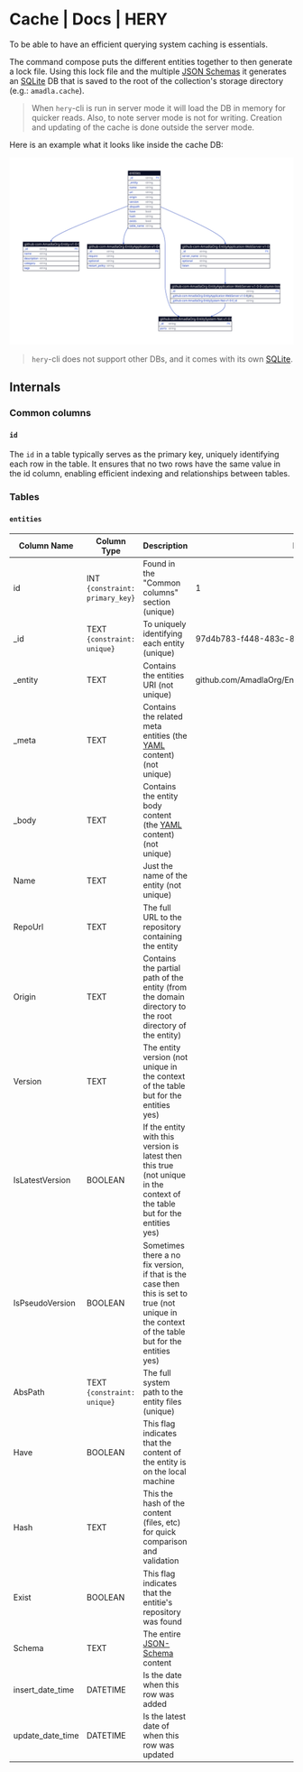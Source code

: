 # Cache | Docs | HERY
To be able to have an efficient querying system caching is essentials.

The command compose puts the different entities together to then generate a lock file. Using this lock file and the
multiple [JSON Schemas](https://json-schema.org/) it generates an [SQLite](https://www.sqlite.org/) DB that is saved
to the root of the collection's storage directory (e.g.: `amadla.cache`).

> When `hery`-cli is run in server mode it will load the DB in memory for quicker reads. Also, to note server mode is
> not for writing. Creation and updating of the cache is done outside the server mode.

Here is an example what it looks like inside the cache DB:

![Example of a cache DB structure](./diagram/caching-example.svg)

> `hery`-cli does not support other DBs, and it comes with its own [SQLite](https://github.com/mattn/go-sqlite3).

## Internals
### Common columns
#### `id`
The `id` in a table typically serves as the primary key, uniquely identifying each row in the table. It ensures that no
two rows have the same value in the id column, enabling efficient indexing and relationships between tables.

### Tables
#### `entities`
| Column Name      | Column Type                       | Description                                                                                                                                      | Example                                                 |
|------------------|-----------------------------------|--------------------------------------------------------------------------------------------------------------------------------------------------|---------------------------------------------------------|
| id               | INT `{constraint: primary_key}`   | Found in the "Common columns" section (unique)                                                                                                   | 1                                                       |
| _id              | TEXT `{constraint: unique}`       | To uniquely identifying each entity (unique)                                                                                                     | 97d4b783-f448-483c-8111-380d6082ae1c                    |
| _entity          | TEXT                              | Contains the entities URI (not unique)                                                                                                           | github.com/AmadlaOrg/EntityApplication/WebServer@v1.0.0 |
| _meta            | TEXT                              | Contains the related meta entities (the [YAML](https://yaml.org/) content) (not unique)                                                          |                                                         |
| _body            | TEXT                              | Contains the entity body content (the [YAML](https://yaml.org/) content) (not unique)                                                            |                                                         |
| Name             | TEXT                              | Just the name of the entity (not unique)                                                                                                         |                                                         |
| RepoUrl          | TEXT                              | The full URL to the repository containing the entity                                                                                             |                                                         |
| Origin           | TEXT                              | Contains the partial path of the entity (from the domain directory to the root directory of the entity)                                          |                                                         |
| Version          | TEXT                              | The entity version (not unique in the context of the table but for the entities yes)                                                             |                                                         |
| IsLatestVersion  | BOOLEAN                           | If the entity with this version is latest then this true (not unique in the context of the table but for the entities yes)                       |                                                         |
| IsPseudoVersion  | BOOLEAN                           | Sometimes there a no fix version, if that is the case then this is set to true (not unique in the context of the table but for the entities yes) |                                                         |
| AbsPath          | TEXT `{constraint: unique}`       | The full system path to the entity files (unique)                                                                                                |                                                         |
| Have             | BOOLEAN                           | This flag indicates that the content of the entity is on the local machine                                                                       |                                                         |
| Hash             | TEXT                              | This the hash of the content (files, etc) for quick comparison and validation                                                                    |                                                         |
| Exist            | BOOLEAN                           | This flag indicates that the entitie's repository was found                                                                                      |                                                         |
| Schema           | TEXT                              | The entire [JSON-Schema](https://json-schema.org/) content                                                                                       |                                                         |
| insert_date_time | DATETIME                          | Is the date when this row was added                                                                                                              |                                                         |
| update_date_time | DATETIME                          | Is the latest date of when this row was updated                                                                                                  |                                                         |
